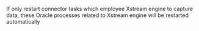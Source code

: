 If only restart connector tasks which employee Xstream engine to capture data, these Oracle processes related to Xstream engine will be restarted automatically